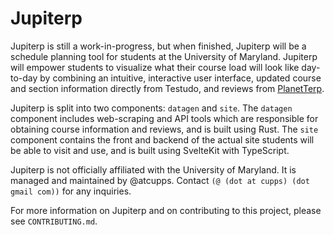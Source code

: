 # Jupiterp

Jupiterp is still a work-in-progress, but when finished, Jupiterp will be a schedule planning tool for students at the University of Maryland. Jupiterp will empower students to visualize what their course load will look like day-to-day by combining an intuitive, interactive user interface, updated course and section information directly from Testudo, and reviews from [PlanetTerp](https://planetterp.com).

Jupiterp is split into two components: `datagen` and `site`. The `datagen` component includes web-scraping and API tools which are responsible for obtaining course information and reviews, and is built using Rust. The `site` component contains the front and backend of the actual site students will be able to visit and use, and is built using SvelteKit with TypeScript.

Jupiterp is not officially affiliated with the University of Maryland. It is managed and maintained by @atcupps. Contact `(@ (dot at cupps) (dot gmail com))` for any inquiries.

For more information on Jupiterp and on contributing to this project, please see `CONTRIBUTING.md`.